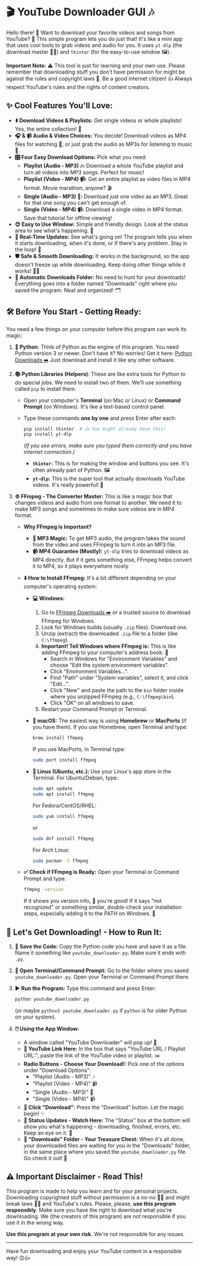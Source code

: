 # 🎬 YouTube Downloader GUI 🎶

Hello there! 👋 Want to download your favorite videos and songs from YouTube? 🎉 This simple program lets you do just that! It's like a mini app that uses cool tools to grab videos and audio for you.  It uses `yt-dlp` (the download master 🧙‍♂️) and `tkinter` (for the easy-to-use window 🖼️).

**Important Note:** ⚠️ This tool is just for learning and your own use.  Please remember that downloading stuff you don't have permission for might be against the rules and copyright laws 📜.  Be a good internet citizen! 👍 Always respect YouTube's rules and the rights of content creators.

## ✨ Cool Features You'll Love:

*   **⬇️ Download Videos & Playlists:** Get single videos or whole playlists! Yes, the entire collection! 🤩
*   **🎧 & 📹 Audio & Video Choices:** You decide! Download videos as MP4 files for watching 🍿, or just grab the audio as MP3s for listening to music 🎵.
*   **🎛️ Four Easy Download Options:** Pick what you need:
    *   **Playlist (Audio - MP3) 🎶:**  Download a whole YouTube playlist and turn all videos into MP3 songs. Perfect for music!
    *   **Playlist (Video - MP4) 📹:** Get an entire playlist as video files in MP4 format. Movie marathon, anyone? 🎬
    *   **Single (Audio - MP3) 🎵:** Download just one video as an MP3. Great for that one song you can't get enough of.
    *   **Single (Video - MP4) 📹:** Download a single video in MP4 format. Save that tutorial for offline viewing!
*   **😊 Easy to Use Window:**  Simple and friendly design. Look at the status area to see what's happening. 👀
*   **🚀 Real-Time Updates:**  See what's going on! The program tells you when it starts downloading, when it's done, or if there's any problem.  Stay in the loop! 🔄
*   **🛡️ Safe & Smooth Downloading:** It works in the background, so the app doesn't freeze up while downloading. Keep doing other things while it works! 🧘‍♀️
*   **📂 Automatic Downloads Folder:**  No need to hunt for your downloads! Everything goes into a folder named "Downloads" right where you saved the program. Neat and organized! 🗂️

## 🛠️ Before You Start - Getting Ready:

You need a few things on your computer before this program can work its magic:

1.  **🐍 Python**:  Think of Python as the engine of this program. You need Python version 3 or newer.  Don't have it? No worries! Get it here: [Python Downloads ➡️](https://www.python.org/downloads/) Just download and install it like any other software.

2.  **📚 Python Libraries (Helpers)**:  These are like extra tools for Python to do special jobs. We need to install two of them.  We'll use something called `pip` to install them.

    *   Open your computer's **Terminal** (on Mac or Linux) or **Command Prompt** (on Windows). It's like a text-based control panel.

    *   Type these commands **one by one** and press Enter after each:

        ```bash
        pip install tkinter  # 👍 You might already have this!
        pip install yt-dlp
        ```

        *(If you see errors, make sure you typed them correctly and you have internet connection.)*

        *   **`tkinter`:** This is for making the window and buttons you see. It's often already part of Python. 🖼️
        *   **`yt-dlp`:** This is the super tool that actually downloads YouTube videos. It's really powerful! 💪

3.  **⚙️ FFmpeg - The Converter Master:**  This is like a magic box that changes videos and audio from one format to another. We need it to make MP3 songs and sometimes to make sure videos are in MP4 format.

    *   **Why FFmpeg is Important?**
        *   **🎵 MP3 Magic:** To get MP3 audio, the program takes the sound from the video and uses FFmpeg to turn it into an MP3 file.
        *   **📹 MP4 Guarantee (Mostly):**  `yt-dlp` tries to download videos as MP4 directly. But if it gets something else, FFmpeg helps convert it to MP4, so it plays everywhere nicely.

    *   **⬇️ How to Install FFmpeg:**  It's a bit different depending on your computer's operating system:

        *   **💻 Windows:**
            1.  Go to [FFmpeg Downloads ➡️](https://www.ffmpeg.org/download.html) or a trusted source to download FFmpeg for Windows.
            2.  Look for Windows builds (usually `.zip` files). Download one.
            3.  Unzip (extract) the downloaded `.zip` file to a folder (like `C:\ffmpeg`).
            4.  **Important! Tell Windows where FFmpeg is:** This is like adding FFmpeg to your computer's address book. 📍
                *   Search in Windows for "Environment Variables" and choose "Edit the system environment variables".
                *   Click "Environment Variables...".
                *   Find "Path" under "System variables", select it, and click "Edit...".
                *   Click "New" and paste the path to the `bin` folder inside where you unzipped FFmpeg (e.g., `C:\ffmpeg\bin`).
                *   Click "OK" on all windows to save.
            5.  Restart your Command Prompt or Terminal.

        *   **🍎 macOS:**
            The easiest way is using **Homebrew** or **MacPorts** (if you have them). If you use Homebrew, open Terminal and type:

            ```bash
            brew install ffmpeg
            ```

            If you use MacPorts, in Terminal type:

            ```bash
            sudo port install ffmpeg
            ```

        *   **🐧 Linux (Ubuntu, etc.):**
            Use your Linux's app store in the Terminal. For Ubuntu/Debian, type:

            ```bash
            sudo apt update
            sudo apt install ffmpeg
            ```
            For Fedora/CentOS/RHEL:
            ```bash
            sudo yum install ffmpeg
            ```
            or
            ```bash
            sudo dnf install ffmpeg
            ```
            For Arch Linux:
            ```bash
            sudo pacman -S ffmpeg
            ```

    *   **✅ Check if FFmpeg is Ready:**  Open your Terminal or Command Prompt and type:

        ```bash
        ffmpeg -version
        ```

        If it shows you version info, 🎉 you're good! If it says "not recognized" or something similar, double-check your installation steps, especially adding it to the PATH on Windows. 🧐

## 🚀 Let's Get Downloading! - How to Run It:

1.  **💾 Save the Code:** Copy the Python code you have and save it as a file. Name it something like `youtube_downloader.py`. Make sure it ends with `.py`.

2.  **🚪 Open Terminal/Command Prompt:** Go to the folder where you saved `youtube_downloader.py`. Open your Terminal or Command Prompt there.

3.  **▶️ Run the Program:** Type this command and press Enter:

    ```bash
    python youtube_downloader.py
    ```
    (or maybe `python3 youtube_downloader.py` if `python` is for older Python on your system).

4.  **🖱️ Using the App Window:**

    *   A window called "YouTube Downloader" will pop up! 🎈
    *   **🔗 YouTube Link Here:** In the box that says "YouTube URL / Playlist URL:", paste the link of the YouTube video or playlist. ✂️
    *   **Radio Buttons - Choose Your Download!:** Pick one of the options under "Download Options":
        *   "Playlist (Audio - MP3)" 🎶
        *   "Playlist (Video - MP4)" 📹
        *   "Single (Audio - MP3)" 🎵
        *   "Single (Video - MP4)" 📹
    *   **🔽 Click "Download":**  Press the "Download" button.  Let the magic begin! ✨
    *   **📜 Status Updates - Watch Here:** The "Status" box at the bottom will show you what's happening - downloading, finished, errors, etc.  Keep an eye on it. 👀
    *   **🎁 "Downloads" Folder - Your Treasure Chest:** When it's all done, your downloaded files are waiting for you in the "Downloads" folder, in the same place where you saved the `youtube_downloader.py` file.  Go check it out! 🥳

## ⚠️ Important Disclaimer - Read This!

This program is made to help you learn and for your personal projects.  Downloading copyrighted stuff without permission is a no-no 🙅‍♀️ and might break laws 👮‍♀️ and YouTube's rules. Please, please, **use this program responsibly**. Make sure you have the right to download what you're downloading.  We (the creators of this program) are not responsible if you use it in the wrong way.

**Use this program at your own risk.**  We're not responsible for any issues.

---

Have fun downloading and enjoy your YouTube content in a responsible way! 😊👍
